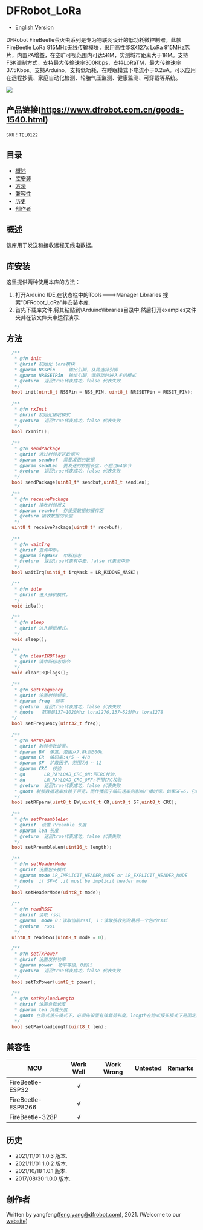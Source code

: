 # DFRobot_LoRa
- [English Version](./README.md)

DFRobot FireBeetle萤火虫系列是专为物联网设计的低功耗微控制器。此款FireBeetle LoRa 915MHz无线传输模块，采用高性能SX127x LoRa 915MHz芯片，内置PA增益，在空旷可视范围内可达5KM，实测城市距离大于1KM。支持FSK调制方式，支持最大传输速率300Kbps，支持LoRaTM，最大传输速率37.5Kbps。支持Arduino，支持低功耗，在睡眠模式下电流小于0.2uA。可以应用在远程抄表、家庭自动化检测、轮胎气压监测、健康监测、可穿戴等系统。

![](./resources/images/TEL0122.png)


## 产品链接(https://www.dfrobot.com.cn/goods-1540.html)

    SKU：TEL0122

## 目录

* [概述](#概述)
* [库安装](#库安装)
* [方法](#方法)
* [兼容性](#兼容性)
* [历史](#历史)
* [创作者](#创作者)
 
## 概述
该库用于发送和接收远程无线电数据。

## 库安装

这里提供两种使用本库的方法：
1. 打开Arduino IDE,在状态栏中的Tools--->Manager Libraries 搜索"DFRobot_LoRa"并安装本库.
2. 首先下载库文件,将其粘贴到\Arduino\libraries目录中,然后打开examples文件夹并在该文件夹中运行演示.


## 方法

```C++
  /**
   * @fn init
   * @brief 初始化 lora模块
   * @param NSSPin     输出引脚，从属选择引脚
   * @param NRESETPin  输出引脚，低驱动时进入关机模式
   * @return  返回true代表成功，false 代表失败
   */
  bool init(uint8_t NSSPin = NSS_PIN, uint8_t NRESETPin = RESET_PIN);
  
  /**
   * @fn rxInit
   * @brief 初始化接收模式
   * @return  返回true代表成功，false 代表失败
   */
  bool rxInit();
  
  /**
   * @fn sendPackage
   * @brief 通过射频发送数据包
   * @param sendbuf  需要发送的数据
   * @param	sendLen  要发送的数据长度，不超过64字节
   * @return  返回true代表成功，false 代表失败
   */
  bool sendPackage(uint8_t* sendbuf,uint8_t sendLen);
  
  /**
   * @fn receivePackage
   * @brief 接收射频报文
   * @param recvbuf  存接受数据的缓存区
   * @return 接收数据的长度
   */
  uint8_t receivePackage(uint8_t* recvbuf);
  
  /**
   * @fn waitIrq
   * @brief 查询中断。
   * @param irqMask  中断标志
   * @return  返回true代表有中断，false 代表没中断
   */
  bool waitIrq(uint8_t irqMask = LR_RXDONE_MASK);

  /**
   * @fn idle
   * @brief 进入待机模式。
   */
  void idle();

  /**
   * @fn sleep
   * @brief 进入睡眠模式。
   */
  void sleep();

  /**
   * @fn clearIRQFlags
   * @brief 清中断标志指令
   */
  void clearIRQFlags();
  
  /**
   * @fn setFrequency
   * @brief 设置射频频率。
   * @param	freq  频率
   * @return  返回true代表成功，false 代表失败
   * @note   范围是137~1020Mhz lora1276,137~525Mhz lora1278
  */
  bool setFrequency(uint32_t freq);
  
  /**
   * @fn setRFpara
   * @brief 射频参数设置。
   * @param BW  带宽，范围从7.8k到500k
   * @param CR  编码率:4/5 ~ 4/8
   * @param SF  扩散因子，范围为6 ~ 12
   * @param CRC  校验
   * @n       LR_PAYLOAD_CRC_ON:带CRC校验,
   * @n       LR_PAYLOAD_CRC_OFF:不带CRC校验
   * @return  返回true代表成功，false 代表失败
   * @note 射频数据速率依赖于带宽，而传播因子编码速率则影响广播时间。如果SF=6，它将在这个函数中转为隐式模式
   */
  bool setRFpara(uint8_t BW,uint8_t CR,uint8_t SF,uint8_t CRC);
  
  /**
   * @fn setPreambleLen
   * @brief  设置 Preamble 长度
   * @param len 长度
   * @return  返回true代表成功，false 代表失败
   */
  bool setPreambleLen(uint16_t length);

  /**
   * @fn setHeaderMode
   * @brief 设置包头模式
   * @param	mode LR_IMPLICIT_HEADER_MODE or LR_EXPLICIT_HEADER_MODE
   * @note	if SF=6 ,it must be implicit header mode
   */
  bool setHeaderMode(uint8_t mode);
  
  /**
   * @fn readRSSI
   * @brief 读取 rssi
   * @param  mode 0：读取当前rssi, 1：读取接收到的最后一个包的rssi
   * @return  rssi
   */
  uint8_t readRSSI(uint8_t mode = 0);

  /**
   * @fn setTxPower
   * @brief 设置发射功率
   * @param power  功率等级，0到15
   * @return  返回true代表成功，false 代表失败
   */
  bool setTxPower(uint8_t power);

  /**
   * @fn setPayloadLength
   * @brief 设置负载长度
   * @param	len 负载长度
   * @note 在隐式报头模式下，必须先设置有效载荷长度。length在隐式报头模式下是固定的
   */
  bool setPayloadLength(uint8_t len);
```

## 兼容性

MCU                | Work Well | Work Wrong | Untested  | Remarks
------------------ | :----------: | :----------: | :---------: | -----
FireBeetle-ESP32   |      √       |             |            | 
FireBeetle-ESP8266 |      √       |             |            | 
FireBeetle-328P    |      √       |             |            | 


## 历史

- 2021/11/01 1.0.3 版本.
- 2021/11/01 1.0.2 版本.
- 2021/10/18 1.0.1 版本.
- 2017/08/30 1.0.0 版本.

## 创作者

Written by yangfeng(feng.yang@dfrobot.com), 2021. (Welcome to our [website](https://www.dfrobot.com/))
